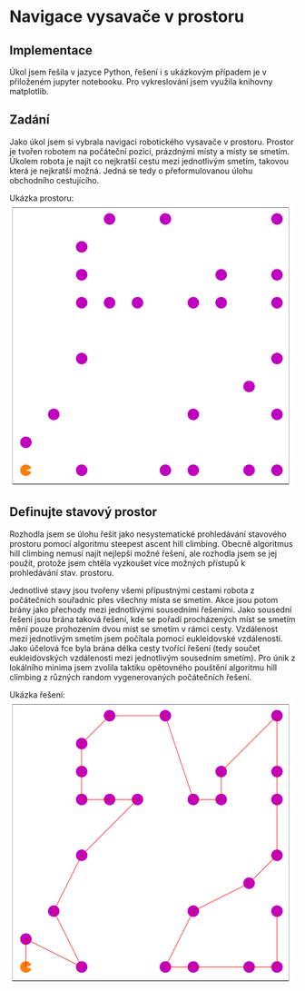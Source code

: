 # Navigace vysavače v prostoru

## Implementace

Úkol jsem řešila v jazyce Python, řešení i s ukázkovým případem je v přiloženém jupyter notebooku. Pro vykreslování jsem využila knihovny matplotlib.


## Zadání
Jako úkol jsem si vybrala navigaci robotického vysavače v prostoru. Prostor je tvořen robotem na počáteční pozici, prázdnými místy a místy se smetím. Úkolem robota je najít co nejkratší cestu mezi jednotlivým smetím, takovou která je nejkratší možná. Jedná se tedy o přeformulovanou úlohu obchodního cestujícího.

Ukázka prostoru:
<img src="img/prostor.png" alt="MarineGEO circle logo" style="height: 500px; width:500px;"/>

## Definujte stavový prostor

Rozhodla jsem se úlohu řešit jako nesystematické prohledávání stavového prostoru pomocí algoritmu steepest ascent hill climbing. Obecně algoritmus hill climbing nemusí najít nejlepší možné řešení, ale rozhodla jsem se jej použít, protože jsem chtěla vyzkoušet více možných přístupů k prohledávání stav. prostoru. 

Jednotlivé stavy jsou tvořeny všemi přípustnými cestami robota z počátečních souřadnic přes všechny místa se smetím. Akce jsou potom brány jako přechody mezi jednotlivými sousedními řešeními. Jako sousední řešení jsou brána taková řešení, kde se pořadí procházených míst se smetím mění pouze prohozením dvou míst se smetím v rámci cesty. Vzdálenost mezi jednotlivým smetím jsem počítala pomocí eukleidovské vzdálenosti. Jako účelová fce byla brána délka cesty tvořící řešení (tedy součet eukleidovských vzdálenosti mezi jednotlivým sousedním smetím). Pro únik z lokálního minima jsem zvolila taktiku opětovného pouštění algoritmu hill climbing z různých random vygenerovaných počátečních řešení. 

Ukázka řešení:
<img src="img/cesta.png" alt="MarineGEO circle logo" style="height: 500px; width:500px;"/>

